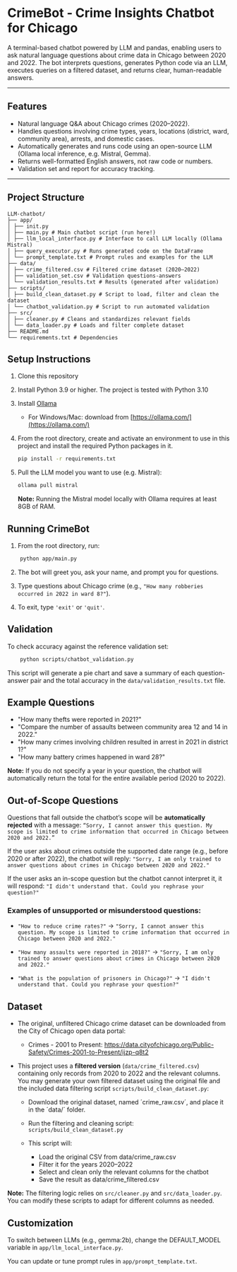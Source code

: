 # CrimeBot - Crime Insights Chatbot for Chicago

A terminal-based chatbot powered by LLM and pandas, enabling users to ask natural language questions about crime data in Chicago between 2020 and 2022. The bot interprets questions, generates Python code via an LLM, executes queries on a filtered dataset, and returns clear, human-readable answers.

---

## Features

- Natural language Q&A about Chicago crimes (2020–2022).
- Handles questions involving crime types, years, locations (district, ward, community area), arrests, and domestic cases.
- Automatically generates and runs code using an open-source LLM (Ollama local inference, e.g. Mistral, Gemma).
- Returns well-formatted English answers, not raw code or numbers.
- Validation set and report for accuracy tracking.

---

## Project Structure

```
LLM-chatbot/
├── app/
│ ├── init.py
│ ├── main.py # Main chatbot script (run here!)
│ ├── llm_local_interface.py # Interface to call LLM locally (Ollama Mistral)
│ ├── query_executor.py # Runs generated code on the DataFrame
│ └── prompt_template.txt # Prompt rules and examples for the LLM
├── data/
│ ├── crime_filtered.csv # Filtered crime dataset (2020–2022)
│ ├── validation_set.csv # Validation questions-answers
│ └── validation_results.txt # Results (generated after validation)
├── scripts/
│ ├── build_clean_dataset.py # Script to load, filter and clean the dataset
│ └── chatbot_validation.py # Script to run automated validation
├── src/
│ ├── cleaner.py # Cleans and standardizes relevant fields
│ └── data_loader.py # Loads and filter complete dataset
├── README.md
└── requirements.txt # Dependencies
```

## Setup Instructions

1. Clone this repository
   
2. Install Python 3.9 or higher. The project is tested with Python 3.10
   
3. Install [Ollama](https://ollama.com/)
    - For Windows/Mac: download from [https://ollama.com/](https://ollama.com/)

4. From the root directory, create and activate an environment to use in this project and install the required Python packages in it.
    ```bash
    pip install -r requirements.txt
    ```
        
5. Pull the LLM model you want to use (e.g. Mistral):
    ```bash
    ollama pull mistral
    ```
    **Note:** Running the Mistral model locally with Ollama requires at least 8GB of RAM.

## Running CrimeBot

1. From the root directory, run:
```bash
    python app/main.py
```

2. The bot will greet you, ask your name, and prompt you for questions.

3. Type questions about Chicago crime (e.g., `"How many robberies occurred in 2022 in ward 8?"`).

4. To exit, type `'exit'` or `'quit'`.

## Validation
To check accuracy against the reference validation set:
```bash
    python scripts/chatbot_validation.py
```
This script will generate a pie chart and save a summary of each question-answer pair and the total accuracy in the `data/validation_results.txt` file.

## Example Questions

- "How many thefts were reported in 2021?"
- "Compare the number of assaults between community area 12 and 14 in 2022."
- "How many crimes involving children resulted in arrest in 2021 in district 1?"
- "How many battery crimes happened in ward 28?"

**Note:** If you do not specify a year in your question, the chatbot will automatically return the total for the entire available period (2020 to 2022).


## Out-of-Scope Questions
Questions that fall outside the chatbot’s scope will be **automatically rejected** with a message: `“Sorry, I cannot answer this question. My scope is limited to crime information that occurred in Chicago between 2020 and 2022.”`

If the user asks about crimes outside the supported date range (e.g., before 2020 or after 2022), the chatbot will reply:
`"Sorry, I am only trained to answer questions about crimes in Chicago between 2020 and 2022."`

If the user asks an in-scope question but the chatbot cannot interpret it, it will respond:
`"I didn't understand that. Could you rephrase your question?"`

### Examples of unsupported or misunderstood questions:

- `"How to reduce crime rates?"`
→ `"Sorry, I cannot answer this question. My scope is limited to crime information that occurred in Chicago between 2020 and 2022."`

- `"How many assaults were reported in 2018?"`
→ `"Sorry, I am only trained to answer questions about crimes in Chicago between 2020 and 2022."`

- `"What is the population of prisoners in Chicago?"`
→ `"I didn't understand that. Could you rephrase your question?"`

## Dataset

- The original, unfiltered Chicago crime dataset can be downloaded from the City of Chicago open data portal:

  - Crimes - 2001 to Present: https://data.cityofchicago.org/Public-Safety/Crimes-2001-to-Present/ijzp-q8t2

- This project uses a **filtered version** (`data/crime_filtered.csv`) containing only records from 2020 to 2022 and the relevant columns. You may generate your own filtered dataset using the original file and the included data filtering script `scripts/build_clean_dataset.py`:
  - Download the original dataset, named ´crime_raw.csv´, and place it in the ´data/´ folder.

  - Run the filtering and cleaning script: ```scripts/build_clean_dataset.py ```
  - This script will:
    - Load the original CSV from data/crime_raw.csv
    - Filter it for the years 2020–2022
    - Select and clean only the relevant columns for the chatbot
    - Save the result as data/crime_filtered.csv

**Note:**
The filtering logic relies on `src/cleaner.py` and `src/data_loader.py`.
You can modify these scripts to adapt for different columns as needed.


## Customization
To switch between LLMs (e.g., gemma:2b), change the DEFAULT_MODEL variable in `app/llm_local_interface.py`.

You can update or tune prompt rules in `app/prompt_template.txt`.




